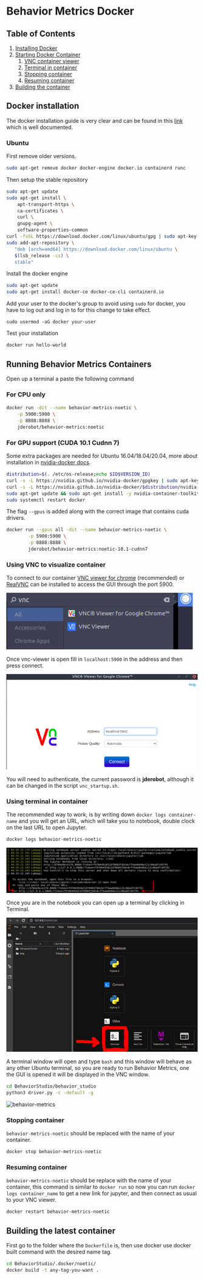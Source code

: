 # Behavior Metrics Docker

## Table of Contents

1. [Installing Docker](#docker-installation)
2. [Starting Docker Container](#starting-docker)
    1. [VNC container viewer](#vnc)
    2. [Terminal in container](#term)
    3. [Stopping container](#stop)
    4. [Resuming container](#resume)
3. [Building the container](#building)

## Docker installation <a name="docker-installation"></a>

The docker installation guide is very clear and can be found in this [link](https://docs.docker.com/get-docker/) which is well documented.

### Ubuntu

First remove older versions.

```bash
sudo apt-get remove docker docker-engine docker.io containerd runc
```

Then setup the stable repository

```bash
sudo apt-get update
sudo apt-get install \
    apt-transport-https \
    ca-certificates \
    curl \
    gnupg-agent \
    software-properties-common
curl -fsSL https://download.docker.com/linux/ubuntu/gpg | sudo apt-key add -
sudo add-apt-repository \
   "deb [arch=amd64] https://download.docker.com/linux/ubuntu \
   $(lsb_release -cs) \
   stable"    
```

Install the docker engine

```bash
sudo apt-get update
sudo apt-get install docker-ce docker-ce-cli containerd.io
```

Add your user to the docker's group to avoid using `sudo` for docker, you have to log out and log in to for this change to take effect.

```
sudo usermod -aG docker your-user
```

Test your installation

```bash
docker run hello-world
```

## Running Behavior Metrics Containers <a name="starting-docker"></a>

Open up a terminal a paste the following command

### For CPU only

```bash
docker run -dit --name behavior-metrics-noetic \
	-p 5900:5900 \
	-p 8888:8888 \
	jderobot/behavior-metrics:noetic
```

### For GPU support (CUDA 10.1 Cudnn 7)

Some extra packages are needed for Ubuntu 16.04/18.04/20.04, more about installation in [nvidia-docker docs](https://github.com/NVIDIA/nvidia-docker).

```bash
distribution=$(. /etc/os-release;echo $ID$VERSION_ID)
curl -s -L https://nvidia.github.io/nvidia-docker/gpgkey | sudo apt-key add -
curl -s -L https://nvidia.github.io/nvidia-docker/$distribution/nvidia-docker.list | sudo tee /etc/apt/sources.list.d/nvidia-docker.list
sudo apt-get update && sudo apt-get install -y nvidia-container-toolkit
sudo systemctl restart docker
```

The flag `--gpus` is added along with the correct image that contains cuda drivers.

```bash
docker run --gpus all -dit --name behavior-metrics-noetic \
        -p 5900:5900 \
        -p 8888:8888 \
        jderobot/behavior-metrics:noetic-10.1-cudnn7
```

### Using VNC to visualize container <a name="vnc"></a>

To connect to our container [VNC viewer for chrome](https://chrome.google.com/webstore/detail/vnc%C2%AE-viewer-for-google-ch/iabmpiboiopbgfabjmgeedhcmjenhbla?hl=en) (recommended) or [RealVNC](https://www.realvnc.com/en/) can be installed to access the GUI through the port 5900.

![vnc](imgs/vnc.png?raw=true "Searching VNC")

Once vnc-viewer is open fill in `localhost:5900` in the address and then press connect.

![vnc-viewer](imgs/vnc-viewer.png?raw=true "vnc-viewer")

You will need to authenticate, the current password is **jderobot**, although it can be changed in the script `vnc_startup.sh`.

### Using terminal in container <a name="term"></a>

The recommended way to work, is by writing down `docker logs container-name` and you will get an URL, which will take you to notebook, double clock on the last URL to open Jupyter.

```bash
docker logs behavior-metrics-noetic
```

![jupyter](imgs/jupyter.png?raw=true "Jupyter")

Once you are in the notebook you can open up a terminal by clicking in Terminal.

![terminal](imgs/terminal.png?raw=true "Terminal")

A terminal window will open and type `bash` and this window will behave as any other Ubuntu terminal, so you are ready to run Behavior Metrics, one the GUI is opened it will be displayed in the VNC window.

```bash
cd BehaviorStudio/behavior_studio
python3 driver.py -c -default -g
```

![behavior-metrics](imgs/behavior-metrics.png?raw=true "Behavior Metrics")

### Stopping container <a name="stop"></a>

`behavior-metrics-noetic` should be replaced with the name of your container.

```bash
docker stop behavior-metrics-noetic
```

### Resuming container <a name="resume"></a>

`behavior-metrics-noetic` should be replace with the name of your container, this command is similar to `docker run` so now you can run `docker logs container_name` to get a new link for jupyter, and then connect as usual to your VNC viewer.

```bash
docker restart behavior-metrics-noetic
```

## Building the latest container <a name="building"></a>

First go to the folder where the `Dockerfile` is, then use docker use docker built command with the desired name tag.

```bash
cd BehaviorStudio/.docker/noetic/
docker build -t any-tag-you-want .
```
